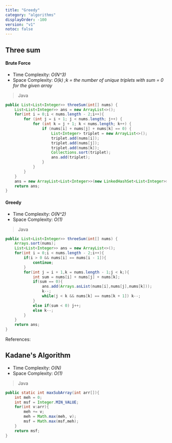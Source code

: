 ```yaml
---
title: "Greedy"
category: "algorithms"
displayOrder: -100
version: "v1"
notoc: false
---
```


## Three sum

#### Brute Force
- Time Complexity: *O(N^3)*
- Space Complexity: *O(k) ;k = the number of unique triplets with sum = 0 for the given array*

> Java

```java
public List<List<Integer>> threeSum(int[] nums) {
    List<List<Integer>> ans = new ArrayList<>();
    for(int i = 0;i < nums.length - 2;i++){
        for (int j = i + 1; j < nums.length; j++) {
            for (int k = j + 1; k < nums.length; k++) {
                if (nums[i] + nums[j] + nums[k] == 0) {
                    List<Integer> triplet = new ArrayList<>();
                    triplet.add(nums[i]);
                    triplet.add(nums[j]);
                    triplet.add(nums[k]);
                    Collections.sort(triplet);
                    ans.add(triplet);
                }
            }
        }
    }
    ans = new ArrayList<List<Integer>>(new LinkedHashSet<List<Integer>>(ans));
    return ans;
}
```
#### Greedy
- Time Complexity: *O(N^2)*
- Space Complexity: *O(1)*

> Java

```java
public List<List<Integer>> threeSum(int[] nums) {
    Arrays.sort(nums);
    List<List<Integer>> ans = new ArrayList<>();
    for(int i = 0;i < nums.length - 2;i++){
        if(i > 0 && nums[i] == nums[i - 1]){
            continue;
        }
        for(int j = i + 1,k = nums.length - 1;j < k;){
            int sum = nums[i] + nums[j] + nums[k];
            if(sum == 0){
                ans.add(Arrays.asList(nums[i],nums[j],nums[k]));
                k--;
                while(j < k && nums[k] == nums[k + 1]) k--;
            }
            else if(sum < 0) j++;
            else k--;
        }
    }
    return ans;
}
```
References: 

## Kadane's Algorithm
- Time Complexity: *O(N)*
- Space Complexity: *O(1)*

> Java

```java
public static int maxSubArray(int arr[]){
    int meh = 0;
    int msf = Integer.MIN_VALUE;
    for(int v:arr){
        meh += v;
        meh = Math.max(meh, v);
        msf = Math.max(msf,meh);
    }
    return msf;
}
```